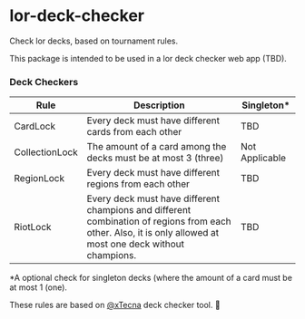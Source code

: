 # lor-deck-checker
Check lor decks, based on tournament rules.

This package is intended to be used in a lor deck checker web app (TBD).

### Deck Checkers 

Rule | Description | Singleton*
--- | --- | ---
CardLock | Every deck must have different cards from each other | TBD
CollectionLock | The amount of a card among the decks must be at most 3 (three) | Not Applicable
RegionLock | Every deck must have different regions from each other | TBD
RiotLock | Every deck must have different champions and different combination of regions from each other. Also, it is only allowed at most one deck without champions. | TBD

*A optional check for singleton decks (where the amount of a card must be at most 1 (one).

These rules are based on [@xTecna](https://github.com/xTecna/lor-deck-checker) deck checker tool. :purple_heart: